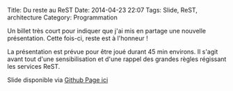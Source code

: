 Title: Du reste au ReST
Date: 2014-04-23 22:07
Tags: Slide, ReST, architecture
Category: Programmation

Un billet très court pour indiquer que j'ai mis en partage une nouvelle présentation. Cette fois-ci, reste est à l'honneur !

La présentation est prévue pour être joué durant 45 min environs. Il s'agit avant tout d'une sensibilisation et d'une rappel des grandes règles régissant les services ReST.

Slide disponible via [Github Page ici](http://armaklan.github.io/slide-rest/)
